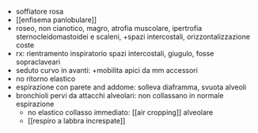 - soffiatore rosa
- [[enfisema panlobulare]]
- roseo, non cianotico, magro, atrofia muscolare, ipertrofia sternocleidomastoidei e scaleni, +spazi intercostali, orizzontalizzazione coste
- rx: rientramento inspiratorio spazi intercostali, giugulo, fosse sopraclaveari
- seduto curvo in avanti: +mobilita apici da mm accessori
- no ritorno elastico
- espirazione con parete and addome: solleva diaframma, svuota alveoli
- bronchioli pervi da attacchi alveolari: non collassano in normale espirazione
	- no elastico collasso immediato: [[air cropping]] alveolare
	- [[respiro a labbra increspate]]
